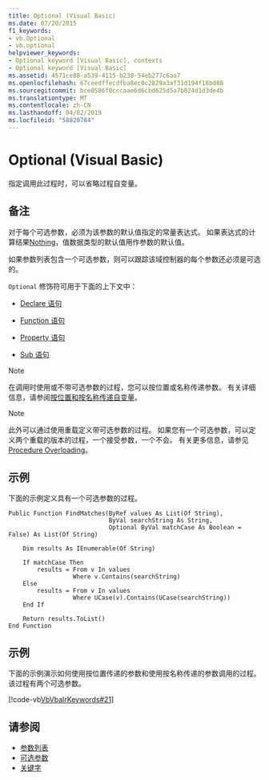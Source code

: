 ```yaml
---
title: Optional (Visual Basic)
ms.date: 07/20/2015
f1_keywords:
- vb.Optional
- vb.optional
helpviewer_keywords:
- Optional keyword [Visual Basic], contexts
- Optional keyword [Visual Basic]
ms.assetid: 4571ce88-a539-4115-b230-54eb277c6aa7
ms.openlocfilehash: 67ceedffecdfba8ec0c2829a3af31d194f18bd88
ms.sourcegitcommit: bce0586f0cccaae6d6cbd625d5a7b824d1d3de4b
ms.translationtype: MT
ms.contentlocale: zh-CN
ms.lasthandoff: 04/02/2019
ms.locfileid: "58820784"
---
```

# <a name="optional-visual-basic"></a>Optional (Visual Basic)
指定调用此过程时，可以省略过程自变量。  
  
## <a name="remarks"></a>备注  
 对于每个可选参数，必须为该参数的默认值指定的常量表达式。 如果表达式的计算结果[Nothing](../../../visual-basic/language-reference/nothing.md)，值数据类型的默认值用作参数的默认值。  
  
 如果参数列表包含一个可选参数，则可以跟踪该域控制器的每个参数还必须是可选的。  
  
 `Optional` 修饰符可用于下面的上下文中：  
  
-   [Declare 语句](../../../visual-basic/language-reference/statements/declare-statement.md)  
  
-   [Function 语句](../../../visual-basic/language-reference/statements/function-statement.md)  
  
-   [Property 语句](../../../visual-basic/language-reference/statements/property-statement.md)  
  
-   [Sub 语句](../../../visual-basic/language-reference/statements/sub-statement.md)  
  
> [!NOTE]
>  在调用时使用或不带可选参数的过程，您可以按位置或名称传递参数。 有关详细信息，请参阅[按位置和按名称传递自变量](../../../visual-basic/programming-guide/language-features/procedures/passing-arguments-by-position-and-by-name.md)。  
  
> [!NOTE]
>  此外可以通过使用重载定义带可选参数的过程。 如果您有一个可选参数，可以定义两个重载的版本的过程，一个接受参数，一个不会。 有关更多信息，请参见 [Procedure Overloading](../../../visual-basic/programming-guide/language-features/procedures/procedure-overloading.md)。  
  
## <a name="example"></a>示例  
 下面的示例定义具有一个可选参数的过程。  
  
```  
Public Function FindMatches(ByRef values As List(Of String),  
                            ByVal searchString As String,  
                            Optional ByVal matchCase As Boolean = False) As List(Of String)  
  
    Dim results As IEnumerable(Of String)  
  
    If matchCase Then  
        results = From v In values  
                  Where v.Contains(searchString)  
    Else  
        results = From v In values  
                  Where UCase(v).Contains(UCase(searchString))  
    End If  
  
    Return results.ToList()  
End Function  
```  
  
## <a name="example"></a>示例  
 下面的示例演示如何使用按位置传递的参数和使用按名称传递的参数调用的过程。 该过程有两个可选参数。  
  
 [!code-vb[VbVbalrKeywords#21](~/samples/snippets/visualbasic/VS_Snippets_VBCSharp/VbVbalrKeywords/VB/class8.vb#21)]  
  
## <a name="see-also"></a>请参阅

- [参数列表](../../../visual-basic/language-reference/statements/parameter-list.md)
- [可选参数](../../../visual-basic/programming-guide/language-features/procedures/optional-parameters.md)
- [关键字](../../../visual-basic/language-reference/keywords/index.md)
